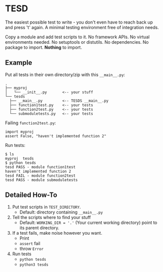 
# TESD

The easiest possible test to write - you don't even have to reach back up and press 't' again. A minimal testing environment free of integration needs.

Copy a module and add test scripts to it. No framework APIs. No virtual environments needed. No setuptools or distutils. No dependencies. No package to import. **Nothing** to import.

## Example

Put all tests in their own directory/zip with this `__main__.py`:

    .
    ├── myproj
    │   └── __init__.py       <-- your stuff
    └── tesds
      ├── __main__.py         <-- TESDS __main__.py
      ├── function1test.py    <-- your tests
      ├── function2test.py    <-- your tests
      └── submoduletests.py   <-- your tests
      

Failing `function2test.py`:

    import myproj
    assert False, "haven't implemented function 2"


Run tests:

    $ ls
    myproj  tesds
    $ python tesds
    tesd PASS - module function1test
    haven't implemented function 2
    tesd FAIL - module function2test
    tesd PASS - module submoduletests

## Detailed How-To

  1. Put test scripts in `TEST_DIRECTORY`.
      * Default: directory containing `__main__.py`
  2. Tell the scripts where to find your stuff
      * Default: `WORKING_DIR = '.'` (Your current working directory) point to its parent directory.
  3. If a test fails, make noise however you want.
      * Print
      * `assert` fail
      * throw `Error`
  4. Run tests
      * `python tesds`
      * `python3 tesds`
